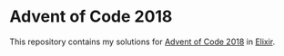 # Advent of Code 2018

This repository contains my solutions for [Advent of Code 2018](https://adventofcode.com/) in [Elixir](https://elixir-lang.org/).
